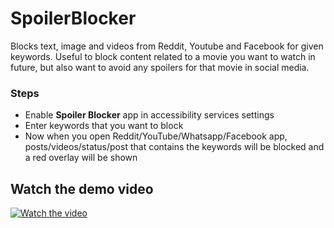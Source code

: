 # SpoilerBlocker
Blocks text, image and videos from Reddit, Youtube and Facebook for given keywords. Useful to block content related to a movie you want to watch in future, but also want to avoid any spoilers for that movie in social media.


### Steps
* Enable **Spoiler Blocker** app in accessibility services settings
* Enter keywords that you want to block
* Now when you open Reddit/YouTube/Whatsapp/Facebook app, posts/videos/status/post that contains the keywords will be blocked and a red overlay will be shown

## Watch the demo video
[![Watch the video](https://img.youtube.com/vi/q1MPFRlJkmQ/maxresdefault.jpg)](https://youtube.com/shorts/q1MPFRlJkmQ)
